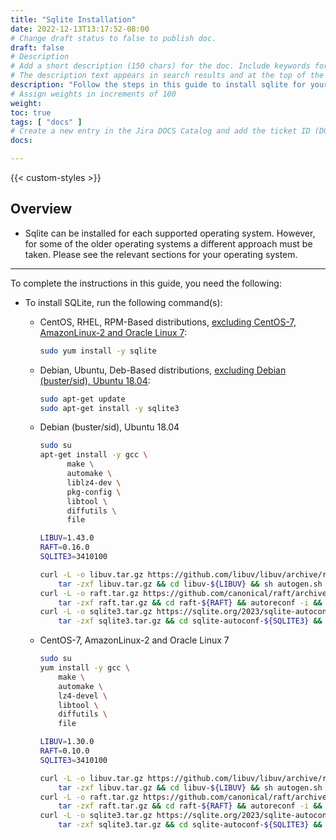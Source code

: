 ```yaml
---
title: "Sqlite Installation"
date: 2022-12-13T13:17:52-08:00
# Change draft status to false to publish doc.
draft: false
# Description
# Add a short description (150 chars) for the doc. Include keywords for SEO. 
# The description text appears in search results and at the top of the doc.
description: "Follow the steps in this guide to install sqlite for your respective operating system."
# Assign weights in increments of 100
weight: 
toc: true
tags: [ "docs" ]
# Create a new entry in the Jira DOCS Catalog and add the ticket ID (DOCS-<number>) below
docs: 

---
```


{{< custom-styles >}}

## Overview

- Sqlite can be installed for each supported operating system. However, for some of the older operating systems a different approach must be taken. Please
  see the relevant sections for your operating system.
---
To complete the instructions in this guide, you need the following:

- To install SQLite, run the following command(s):

    - CentOS, RHEL, RPM-Based distributions, <u>excluding CentOS-7, AmazonLinux-2 and Oracle Linux 7</u>:

        ```bash
        sudo yum install -y sqlite
        ```

    - Debian, Ubuntu, Deb-Based distributions, <u>excluding Debian (buster/sid), Ubuntu 18.04</u>:

        ```bash
        sudo apt-get update
        sudo apt-get install -y sqlite3
        ```
    - Debian (buster/sid), Ubuntu 18.04
        ```bash
        sudo su
        apt-get install -y gcc \
              make \
              automake \
              liblz4-dev \
              pkg-config \
              libtool \
              diffutils \
              file
      
        LIBUV=1.43.0
        RAFT=0.16.0
        SQLITE3=3410100
        
        curl -L -o libuv.tar.gz https://github.com/libuv/libuv/archive/refs/tags/v${LIBUV}.tar.gz && \
            tar -zxf libuv.tar.gz && cd libuv-${LIBUV} && sh autogen.sh && ./configure --prefix=/usr --enable-shared=no && make && make install && cd .. && rm -rf libuv.tar.gz libuv-${LIBUV}
        curl -L -o raft.tar.gz https://github.com/canonical/raft/archive/refs/tags/v${RAFT}.tar.gz && \
            tar -zxf raft.tar.gz && cd raft-${RAFT} && autoreconf -i && ./configure --disable-lz4 --prefix=/usr --enable-shared=no && make && make install && cd .. && rm -rf raft.tar.gz raft-${RAFT}
        curl -L -o sqlite3.tar.gz https://sqlite.org/2023/sqlite-autoconf-${SQLITE3}.tar.gz && \
            tar -zxf sqlite3.tar.gz && cd sqlite-autoconf-${SQLITE3} && ./configure --prefix=/usr --enable-shared=no && make && make install && cd .. && rm -rf sqlite3.tar.gz sqlite-autoconf-${SQLITE3}
        ```
    - CentOS-7, AmazonLinux-2 and Oracle Linux 7
        ```bash
        sudo su
        yum install -y gcc \
            make \
            automake \
            lz4-devel \
            libtool \
            diffutils \
            file
      
        LIBUV=1.30.0
        RAFT=0.10.0
        SQLITE3=3410100
      
        curl -L -o libuv.tar.gz https://github.com/libuv/libuv/archive/refs/tags/v${LIBUV}.tar.gz && \
            tar -zxf libuv.tar.gz && cd libuv-${LIBUV} && sh autogen.sh && ./configure --prefix=/usr --enable-shared=no && make && make install && cd .. && rm -rf libuv.tar.gz libuv-${LIBUV}
        curl -L -o raft.tar.gz https://github.com/canonical/raft/archive/refs/tags/v${RAFT}.tar.gz && \
            tar -zxf raft.tar.gz && cd raft-${RAFT} && autoreconf -i && ./configure --disable-lz4 --prefix=/usr --enable-shared=no && make && make install && cd .. && rm -rf raft.tar.gz raft-${RAFT}
        curl -L -o sqlite3.tar.gz https://sqlite.org/2023/sqlite-autoconf-${SQLITE3}.tar.gz && \
            tar -zxf sqlite3.tar.gz && cd sqlite-autoconf-${SQLITE3} && ./configure --prefix=/usr --enable-shared=no && make && make install && cd .. && rm -rf sqlite3.tar.gz sqlite-autoconf-${SQLITE3}
        ```